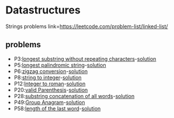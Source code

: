 # Datastructures
Strings problems link=https://leetcode.com/problem-list/linked-list/

## problems
* P3:[longest substring without repeating characters](Strings-md/P3.md)-[solution](Strings/P3.py)
* P5:[longest palindromic string](Strings-md/P5.md)-[solution](Strings/P5.py)
* P6:[zigzag conversion](Strings-md/P6.md)-[solution](Strings/P6.py)
* P8:[string to integer](Strings-md/P8.md)-[solution](Strings/P8.py)
* P12:[Integer to roman](Strings-md/P12.md)-[solution](Strings/P12.py)
* P20:[valid Parenthesis](Strings-md/P20.md)-[solution](Strings/P20.py)
* P28:[substring concatenation of all words](Strings-md/P28.md)-[solution](Strings/P28.py)
* P49:[Group Anagram](Strings-md/P49.md)-[solution](Strings/P49.py)
* P58:[length of the last word](Strings-md/P58.md)-[solution](Strings/P58.py)